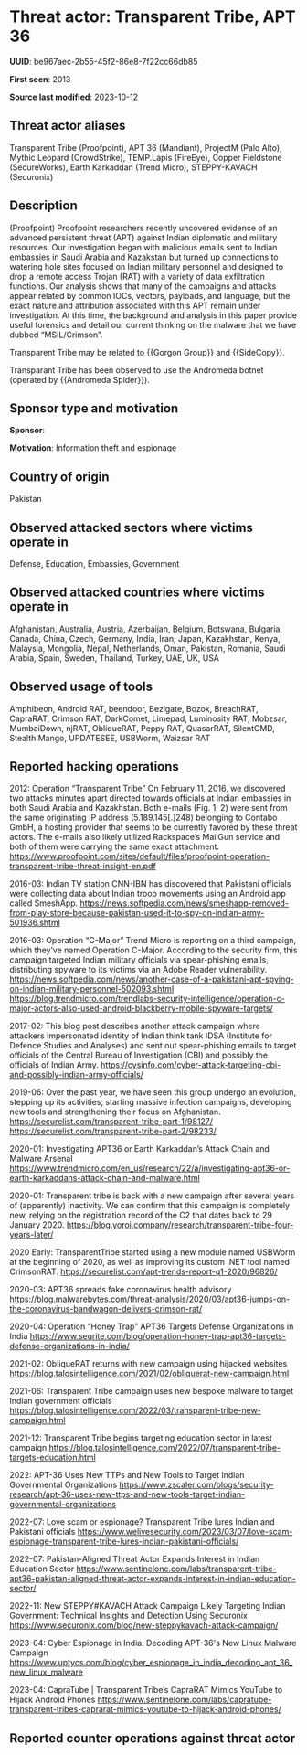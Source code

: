 # Threat actor: Transparent Tribe, APT 36

**UUID**: be967aec-2b55-45f2-86e8-7f22cc66db85

**First seen**: 2013

**Source last modified**: 2023-10-12

## Threat actor aliases

Transparent Tribe (Proofpoint), APT 36 (Mandiant), ProjectM (Palo Alto), Mythic Leopard (CrowdStrike), TEMP.Lapis (FireEye), Copper Fieldstone (SecureWorks), Earth Karkaddan (Trend Micro), STEPPY-KAVACH (Securonix)

## Description

(Proofpoint) Proofpoint researchers recently uncovered evidence of an advanced persistent threat (APT) against Indian diplomatic and military resources. Our investigation began with malicious emails sent to Indian embassies in Saudi Arabia and Kazakstan but turned up connections to watering hole sites focused on Indian military personnel and designed to drop a remote access Trojan (RAT) with a variety of data exfiltration functions. Our analysis shows that many of the campaigns and attacks appear related by common IOCs, vectors, payloads, and language, but the exact nature and attribution associated with this APT remain under investigation.
At this time, the background and analysis in this paper provide useful forensics and detail our current thinking on the malware that we have dubbed “MSIL/Crimson”.

Transparent Tribe may be related to {{Gorgon Group}} and {{SideCopy}}.

Transparant Tribe has been observed to use the Andromeda botnet (operated by {{Andromeda Spider}}).

## Sponsor type and motivation

**Sponsor**: 

**Motivation**: Information theft and espionage


## Country of origin

Pakistan

## Observed attacked sectors where victims operate in

Defense, Education, Embassies, Government

## Observed attacked countries where victims operate in

Afghanistan, Australia, Austria, Azerbaijan, Belgium, Botswana, Bulgaria, Canada, China, Czech, Germany, India, Iran, Japan, Kazakhstan, Kenya, Malaysia, Mongolia, Nepal, Netherlands, Oman, Pakistan, Romania, Saudi Arabia, Spain, Sweden, Thailand, Turkey, UAE, UK, USA

## Observed usage of tools

Amphibeon, Android RAT, beendoor, Bezigate, Bozok, BreachRAT, CapraRAT, Crimson RAT, DarkComet, Limepad, Luminosity RAT, Mobzsar, MumbaiDown, njRAT, ObliqueRAT, Peppy RAT, QuasarRAT, SilentCMD, Stealth Mango, UPDATESEE, USBWorm, Waizsar RAT

## Reported hacking operations

2012: Operation “Transparent Tribe”
On February 11, 2016, we discovered two attacks minutes apart directed towards officials at Indian embassies in both Saudi Arabia and Kazakhstan. Both e-mails (Fig. 1, 2) were sent from the same originating IP address (5.189.145[.]248) belonging to Contabo GmbH, a hosting provider that seems to be currently favored by these threat actors. The e-mails also likely utilized Rackspace’s MailGun service and both of them were carrying the same exact attachment.
https://www.proofpoint.com/sites/default/files/proofpoint-operation-transparent-tribe-threat-insight-en.pdf

2016-03: Indian TV station CNN-IBN has discovered that Pakistani officials were collecting data about Indian troop movements using an Android app called SmeshApp.
https://news.softpedia.com/news/smeshapp-removed-from-play-store-because-pakistan-used-it-to-spy-on-indian-army-501936.shtml

2016-03: Operation “C-Major”
Trend Micro is reporting on a third campaign, which they’ve named Operation C-Major. According to the security firm, this campaign targeted Indian military officials via spear-phishing emails, distributing spyware to its victims via an Adobe Reader vulnerability.
https://news.softpedia.com/news/another-case-of-a-pakistani-apt-spying-on-indian-military-personnel-502093.shtml
https://blog.trendmicro.com/trendlabs-security-intelligence/operation-c-major-actors-also-used-android-blackberry-mobile-spyware-targets/

2017-02: This blog post describes another attack campaign where attackers impersonated identity of Indian think tank IDSA (Institute for Defence Studies and Analyses) and sent out spear-phishing emails to target officials of the Central Bureau of Investigation (CBI) and possibly the officials of Indian Army.
https://cysinfo.com/cyber-attack-targeting-cbi-and-possibly-indian-army-officials/

2019-06: Over the past year, we have seen this group undergo an evolution, stepping up its activities, starting massive infection campaigns, developing new tools and strengthening their focus on Afghanistan.
https://securelist.com/transparent-tribe-part-1/98127/
https://securelist.com/transparent-tribe-part-2/98233/

2020-01: Investigating APT36 or Earth Karkaddan’s Attack Chain and Malware Arsenal
https://www.trendmicro.com/en_us/research/22/a/investigating-apt36-or-earth-karkaddans-attack-chain-and-malware.html

2020-01: Transparent tribe is back with a new campaign after several years of (apparently) inactivity. We can confirm that this campaign is completely new, relying on the registration record of the C2 that dates back to 29 January 2020.
https://blog.yoroi.company/research/transparent-tribe-four-years-later/

2020 Early: TransparentTribe started using a new module named USBWorm at the beginning of 2020, as well as improving its custom .NET tool named CrimsonRAT.
https://securelist.com/apt-trends-report-q1-2020/96826/

2020-03: APT36 spreads fake coronavirus health advisory
https://blog.malwarebytes.com/threat-analysis/2020/03/apt36-jumps-on-the-coronavirus-bandwagon-delivers-crimson-rat/

2020-04: Operation “Honey Trap”
APT36 Targets Defense Organizations in India
https://www.seqrite.com/blog/operation-honey-trap-apt36-targets-defense-organizations-in-india/

2021-02: ObliqueRAT returns with new campaign using hijacked websites
https://blog.talosintelligence.com/2021/02/obliquerat-new-campaign.html

2021-06: Transparent Tribe campaign uses new bespoke malware to target Indian government officials
https://blog.talosintelligence.com/2022/03/transparent-tribe-new-campaign.html

2021-12: Transparent Tribe begins targeting education sector in latest campaign
https://blog.talosintelligence.com/2022/07/transparent-tribe-targets-education.html

2022: APT-36 Uses New TTPs and New Tools to Target Indian Governmental Organizations
https://www.zscaler.com/blogs/security-research/apt-36-uses-new-ttps-and-new-tools-target-indian-governmental-organizations

2022-07: Love scam or espionage? Transparent Tribe lures Indian and Pakistani officials
https://www.welivesecurity.com/2023/03/07/love-scam-espionage-transparent-tribe-lures-indian-pakistani-officials/

2022-07: Pakistan-Aligned Threat Actor Expands Interest in Indian Education Sector
https://www.sentinelone.com/labs/transparent-tribe-apt36-pakistan-aligned-threat-actor-expands-interest-in-indian-education-sector/

2022-11: New STEPPY#KAVACH Attack Campaign Likely Targeting Indian Government: Technical Insights and Detection Using Securonix
https://www.securonix.com/blog/new-steppykavach-attack-campaign/

2023-04: Cyber Espionage in India: Decoding APT-36's New Linux Malware Campaign
https://www.uptycs.com/blog/cyber_espionage_in_india_decoding_apt_36_new_linux_malware

2023-04: CapraTube | Transparent Tribe’s CapraRAT Mimics YouTube to Hijack Android Phones
https://www.sentinelone.com/labs/capratube-transparent-tribes-caprarat-mimics-youtube-to-hijack-android-phones/

## Reported counter operations against threat actor





